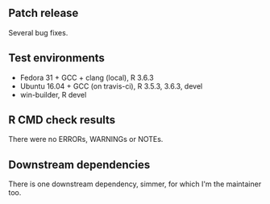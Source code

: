 ## Patch release

Several bug fixes.

## Test environments

* Fedora 31 + GCC + clang (local), R 3.6.3
* Ubuntu 16.04 + GCC (on travis-ci), R 3.5.3, 3.6.3, devel
* win-builder, R devel

## R CMD check results

There were no ERRORs, WARNINGs or NOTEs.

## Downstream dependencies

There is one downstream dependency, simmer, for which I'm the maintainer too.
